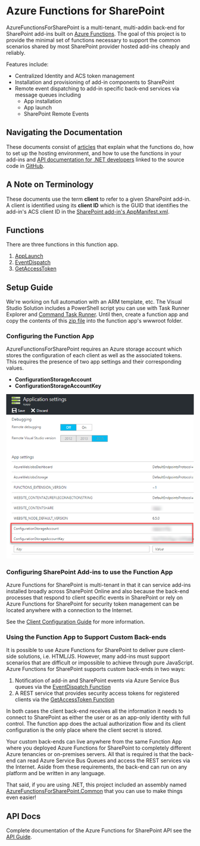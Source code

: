 # Azure Functions for SharePoint
AzureFunctionsForSharePoint is a multi-tenant, multi-addin back-end for SharePoint add-ins built on [Azure Functions](https://azure.microsoft.com/en-us/services/functions/). 
The goal of this project is to provide the minimal set of functions necessary to support the common scenarios shared by most SharePoint provider hosted add-ins cheaply and reliably.

Features include:
* Centralized Identity and ACS token management 
* Installation and provisioning of add-in components to SharePoint
* Remote event dispatching to add-in specific back-end services via message queues including
  * App installation
  * App launch
  * SharePoint Remote Events

## Navigating the Documentation
These documents consist of [articles](articles/intro.html) that explain what the functions do, how to set up the hosting environment, and how to use the functions in your add-ins and [API documentation for .NET developers](api/index.html) linked to the source code in [GitHub](https://github.com/InstantQuick/AzureFunctionsForSharePoint).

## A Note on Terminology
These documents use the term **client** to refer to a given SharePoint add-in. A client is identified using its **client ID** which is the GUID that identifies the add-in's ACS client ID in the [SharePoint add-in's AppManifest.xml](https://msdn.microsoft.com/en-us/library/office/fp179918.aspx#AppManifest).

## Functions
There are three functions in this function app.
  
1. [AppLaunch](articles/AppLaunch.html)
2. [EventDispatch](articles/EventDispatch.html)
3. [GetAccessToken](articles/GetAccessToken.html)

## Setup Guide
We're working on full automation with an ARM template, etc. The Visual Studio Solution includes a PowerShell script you can use with Task Runner Explorer and [Command Task Runner](https://marketplace.visualstudio.com/items?itemName=MadsKristensen.CommandTaskRunner).
Until then, create a function app and copy the contents of this [zip file](https://github.com/InstantQuick/AzureFunctionsForSharePoint/raw/master/AzureFunctionsForSharePointWWWRoot.zip) into the function app's wwwroot folder.

### Configuring the Function App
AzureFunctionsForSharePoint requires an Azure storage account which stores the configuration of each client as well as the associated tokens. This requires the presence of two app settings and their corresponding values.
* **ConfigurationStorageAccount**
* **ConfigurationStorageAccountKey**

![App Settings](images/Appsettings.png)

### Configuring SharePoint Add-ins to use the Function App
Azure Functions for SharePoint is multi-tenant in that it can service add-ins installed broadly across SharePoint Online 
and also because the back-end processes that respond to client specific events in SharePoint 
or rely on Azure Functions for SharePoint for security token management can be located anywhere with a connection to the Internet. 

See the [Client Configuration Guide](articles/ClientConfiguration.html) for more information. 

### Using the Function App to Support Custom Back-ends
It is possible to use Azure Functions for SharePoint to deliver pure client-side solutions, i.e. HTML/JS. 
However, many add-ins must support scenarios that are difficult or impossible to achieve through pure JavaScript.
Azure Functions for SharePoint supports custom back-ends in two ways:
1. Notification of add-in and SharePoint events via Azure Service Bus queues via the [EventDispatch Function](articles/EventDispatch.html)
2. A REST service that provides security access tokens for registered clients via the [GetAccessToken Function](articles/GetAccessToken.html)

In both cases the client back-end receives all the information it needs to connect to SharePoint 
as either the user or as an app-only identity with full control. 
The function app does the actual authorization flow and its client configuration is the only place where the client secret is stored.

Your custom back-ends can live anywhere 
from the same Function App where you deployed Azure Functions for SharePoint to completely different Azure tenancies or on-premises servers. 
All that is required is that the back-end can read Azure Service Bus Queues and access the REST services via the Internet. 
Aside from these requirements, the back-end can run on any platform and be written in any language.

That said, if you are using .NET, this project included an assembly named [AzureFunctionsForSharePoint.Common](api/AzureFunctionsForSharePoint.Common.html) that you can use to make things even easier!

## API Docs
Complete documentation of the Azure Functions for SharePoint API see the [API Guide](api/index.md).

